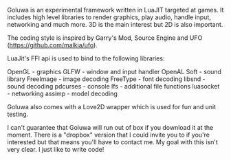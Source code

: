 Goluwa is an experimental framework written in LuaJIT targeted at games. It includes high level libraries to render graphics, play audio, handle input, networking and much more. 3D is the main interest but 2D is also important.

The coding style is inspired by Garry's Mod, Source Engine and UFO (https://github.com/malkia/ufo).

LuaJit's FFI api is used to bind to the following libraries:


OpenGL - graphics
GLFW - window and input handler
OpenAL Soft - sound library
FreeImage - image decoding
FreeType - font decoding
libsnd - sound decoding
pdcurses - console
lfs - additional file functions
luasocket - networking
assimp - model decoding


Goluwa also comes with a Love2D wrapper which is used for fun and unit testing.


I can't guarantee that Goluwa will run out of box if you download it at the moment. There is a "dropbox" version that I could invite you to if you're interested but that means you'll have to contact me.
My goal with this isn't very clear. I just like to write code!